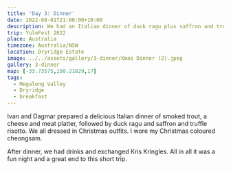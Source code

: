 ```yaml
---
title: 'Day 3: Dinner'
date: 2022-08-01T21:00:00+10:00
description: We had an Italian dinner of duck ragu plus saffron and truffle risotto.
trip: YuleFest 2022
place: Australia
timezone: Australia/NSW
location: Dryridge Estate
image: ../../assets/gallery/3-dinner/Xmas Dinner (2).jpeg
gallery: 3-dinner
map: [-33.73575,150.21829,17]
tags:
  - Megalong Valley
  - Dryridge
  - breakfast
---
```

Ivan and Dagmar prepared a delicious Italian dinner of smoked trout, a cheese and meat platter, followed by duck ragu and saffron and truffle risotto. We all dressed in Christmas outfits. I wore my Christmas coloured cheongsam.

After dinner, we had drinks and exchanged Kris Kringles. All in all it was a fun night and a great end to this short trip.
